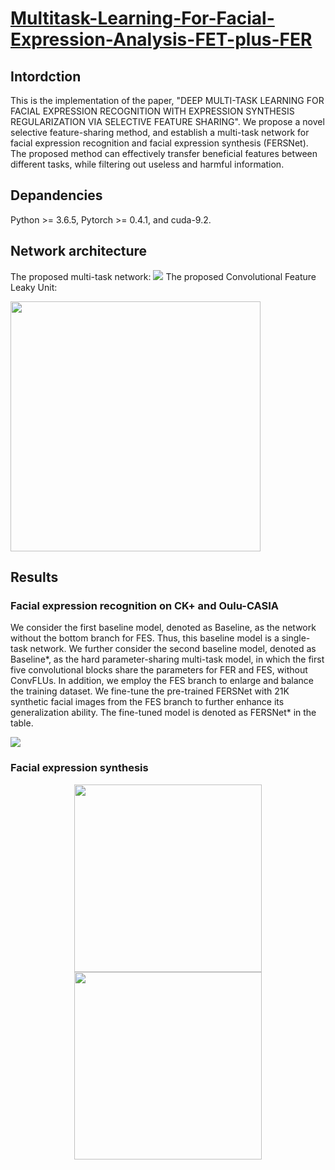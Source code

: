 # [Multitask-Learning-For-Facial-Expression-Analysis-FET-plus-FER](https://github.com/RickZ1010/Multitask-Learning-in-Facial-Expression-Analysis-FET-plus-FER)

## Intordction
This is the implementation of the paper, "DEEP MULTI-TASK LEARNING FOR FACIAL EXPRESSION RECOGNITION WITH EXPRESSION SYNTHESIS REGULARIZATION VIA SELECTIVE FEATURE SHARING". We propose a novel selective feature-sharing method, and establish a multi-task network for facial expression recognition and facial expression synthesis (FERSNet). The proposed method can effectively transfer beneficial features between different tasks, while filtering out useless and harmful information.

## Depandencies
Python >= 3.6.5, Pytorch >= 0.4.1, and cuda-9.2.

## Network architecture
The proposed multi-task network:
![](https://github.com/RickZ1010/Deep-Multitask-Learning-For-Facial-Expression-Analysis-FER-plus-FES/blob/master/figs/fig1.png?raw=true)
The proposed Convolutional Feature Leaky Unit:
<div align=left><img width="400" src="https://github.com/RickZ1010/Deep-Multitask-Learning-For-Facial-Expression-Analysis-FER-plus-FES/blob/master/figs/fig2.png?raw=true"/></div>

## Results
### Facial expression recognition on CK+ and Oulu-CASIA
We consider the first baseline model, denoted as Baseline, as the network without the bottom branch for FES. Thus, this baseline model is a single-task network. We further consider the second baseline model, denoted as Baseline*, as the hard parameter-sharing multi-task model, in which the first five convolutional blocks share the parameters for FER and FES, without ConvFLUs. In addition, we employ the FES branch to enlarge and balance the training dataset. We fine-tune the pre-trained FERSNet with 21K synthetic facial images from the FES branch to further enhance its generalization ability. The fine-tuned model is denoted as FERSNet* in the table.

![](https://github.com/RickZ1010/Deep-Multitask-Learning-For-Facial-Expression-Analysis-FER-plus-FES/blob/master/figs/table1.png?raw=true)

### Facial expression synthesis
<center class="half">
    <img src="https://github.com/RickZ1010/Deep-Multitask-Learning-For-Facial-Expression-Analysis-FER-plus-FES/blob/master/figs/fig3a.png?raw=true" width="300"/><img src="https://github.com/RickZ1010/Deep-Multitask-Learning-For-Facial-Expression-Analysis-FER-plus-FES/blob/master/figs/fig3b.png?raw=true" width="300"/>
</center>
